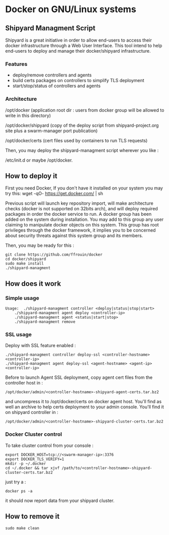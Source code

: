 # Docker on GNU/Linux systems

## Shipyard Managment Script
Shipyard is a great initiative in order to allow end-users to access
their docker infrastructure through a Web User Interface. This tool
intend to help end-users to deploy and manage their docker/shipyard
infrastructure.

### Features
* deploy/remove controllers and agents
* build certs packages on controllers to simplify TLS deployment
* start/stop/status of controllers and agents

### Architecture
/opt/docker (application root dir : users from docker group will
be allowed to write in this directory)

/opt/docker/shipyard (copy of the deploy script from shipyard-project.org
site plus a swarm-manager port publication)

/opt/docker/certs (cert files used by containers to run TLS requests)

Then, you may deploy the shipyard-managment script wherever you like :

/etc/init.d or maybe /opt/docker.

## How to deploy it

First you need Docker, If you don't have it installed on your system
you may try this:
	wget -qO- https://get.docker.com/ | sh

Previous script will launch key repository import, will make architecture checks (docker is not supported on 32bits arch), and will deploy required packages in order the docker service to run. A docker group has been added on the system during installation. You may add to this group any user claiming to manipulate docker objects on this system. This group has root privileges through the docker framework, it implies you to be concerned about security threats against this system group and its members.

Then, you may be ready for this :

	git clone https://github.com/ffrouin/docker
	cd docker/shipyard
	sudo make install
	./shipyard-managment

## How does it work

### Simple usage

	Usage:  ./shipyard-managment controller <deploy|status|stop|start>
		./shipyard-managment agent deploy <controller-ip>
		./shipyard-managment agent <status|start|stop>
		./shipyard-managment remove

### SSL usage

Deploy with SSL feature enabled :

	./shipyard-managment controller deploy-ssl <controller-hostname> <controller-ip>
	./shipyard-managment agent deploy-ssl <agent-hostname> <agent-ip> <controller-ip>

Before to launch Agent SSL deployment, copy agent cert files
from the controller host in :

	/opt/docker/admin/<controller-hostname>-shipyard-agent-certs.tar.bz2

and uncompress it to /opt/docker/certs on docker agent host.
You'll find as well an archive to help certs deployment to your
admin console. You'll find it on shipyard controller in :

	/opt/docker/admin/<controller-hostname>-shipyard-cluster-certs.tar.bz2

### Docker Cluster control

To take cluster control from your console :

	export DOCKER_HOST=tcp://<swarm-manager-ip>:3376
	export DOCKER_TLS_VERIFY=1
	mkdir -p ~/.docker
	cd ~/.docker && tar xjvf /path/to/<controller-hostname>-shipyard-cluster-certs.tar.bz2

just try a :

	docker ps -a

it should now report data from your shipyard cluster.


## How to remove it

	sudo make clean
